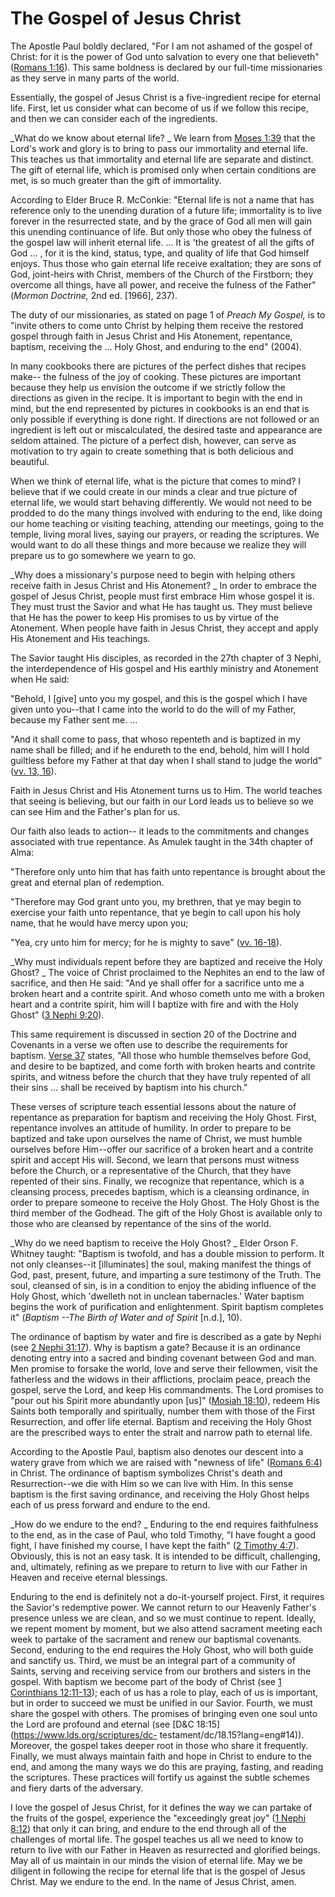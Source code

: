 # The Gospel of Jesus Christ

The Apostle Paul boldly declared, "For I am not ashamed of the gospel of
Christ: for it is the power of God unto salvation to every one that believeth"
([Romans 1:16](https://www.lds.org/scriptures/nt/rom/1.16?lang=eng#15)). This
same boldness is declared by our full-time missionaries as they serve in many
parts of the world.

Essentially, the gospel of Jesus Christ is a five-ingredient recipe for
eternal life. First, let us consider what can become of us if we follow this
recipe, and then we can consider each of the ingredients.

_What do we know about eternal life? _ We learn from [Moses
1:39](https://www.lds.org/scriptures/pgp/moses/1.39?lang=eng#38) that the
Lord's work and glory is to bring to pass our immortality and eternal life.
This teaches us that immortality and eternal life are separate and distinct.
The gift of eternal life, which is promised only when certain conditions are
met, is so much greater than the gift of immortality.

According to Elder Bruce R. McConkie: "Eternal life is not a name that has
reference only to the unending duration of a future life; immortality is to
live forever in the resurrected state, and by the grace of God all men will
gain this unending continuance of life. But only those who obey the fulness of
the gospel law will inherit eternal life. ... It is 'the greatest of all the
gifts of God ... , for it is the kind, status, type, and quality of life that
God himself enjoys. Thus those who gain eternal life receive exaltation; they
are sons of God, joint-heirs with Christ, members of the Church of the
Firstborn; they overcome all things, have all power, and receive the fulness
of the Father" (_Mormon Doctrine,_ 2nd ed. [1966], 237).

The duty of our missionaries, as stated on page 1 of _Preach My Gospel,_ is to
"invite others to come unto Christ by helping them receive the restored gospel
through faith in Jesus Christ and His Atonement, repentance, baptism,
receiving the ... Holy Ghost, and enduring to the end" (2004).

In many cookbooks there are pictures of the perfect dishes that recipes make--
the fulness of the joy of cooking. These pictures are important because they
help us envision the outcome if we strictly follow the directions as given in
the recipe. It is important to begin with the end in mind, but the end
represented by pictures in cookbooks is an end that is only possible if
everything is done right. If directions are not followed or an ingredient is
left out or miscalculated, the desired taste and appearance are seldom
attained. The picture of a perfect dish, however, can serve as motivation to
try again to create something that is both delicious and beautiful.

When we think of eternal life, what is the picture that comes to mind? I
believe that if we could create in our minds a clear and true picture of
eternal life, we would start behaving differently. We would not need to be
prodded to do the many things involved with enduring to the end, like doing
our home teaching or visiting teaching, attending our meetings, going to the
temple, living moral lives, saying our prayers, or reading the scriptures. We
would want to do all these things and more because we realize they will
prepare us to go somewhere we yearn to go.

_Why does a missionary's purpose need to begin with helping others receive
faith in Jesus Christ and His Atonement? _ In order to embrace the gospel of
Jesus Christ, people must first embrace Him whose gospel it is. They must
trust the Savior and what He has taught us. They must believe that He has the
power to keep His promises to us by virtue of the Atonement. When people have
faith in Jesus Christ, they accept and apply His Atonement and His teachings.

The Savior taught His disciples, as recorded in the 27th chapter of 3 Nephi,
the interdependence of His gospel and His earthly ministry and Atonement when
He said:

"Behold, I [give] unto you my gospel, and this is the gospel which I have
given unto you--that I came into the world to do the will of my Father,
because my Father sent me. ...

"And it shall come to pass, that whoso repenteth and is baptized in my name
shall be filled; and if he endureth to the end, behold, him will I hold
guiltless before my Father at that day when I shall stand to judge the world"
([vv. 13,
16](https://www.lds.org/scriptures/bofm/3-ne/27.13%2C16?lang=eng#12)).

Faith in Jesus Christ and His Atonement turns us to Him. The world teaches
that seeing is believing, but our faith in our Lord leads us to believe so we
can see Him and the Father's plan for us.

Our faith also leads to action-- it leads to the commitments and changes
associated with true repentance. As Amulek taught in the 34th chapter of Alma:

"Therefore only unto him that has faith unto repentance is brought about the
great and eternal plan of redemption.

"Therefore may God grant unto you, my brethren, that ye may begin to exercise
your faith unto repentance, that ye begin to call upon his holy name, that he
would have mercy upon you;

"Yea, cry unto him for mercy; for he is mighty to save" ([vv.
16-18](https://www.lds.org/scriptures/bofm/alma/34.16-18?lang=eng#15)).

_Why must individuals repent before they are baptized and receive the Holy
Ghost? _ The voice of Christ proclaimed to the Nephites an end to the law of
sacrifice, and then He said: "And ye shall offer for a sacrifice unto me a
broken heart and a contrite spirit. And whoso cometh unto me with a broken
heart and a contrite spirit, him will I baptize with fire and with the Holy
Ghost" ([3 Nephi
9:20](https://www.lds.org/scriptures/bofm/3-ne/9.20?lang=eng#19)).

This same requirement is discussed in section 20 of the Doctrine and Covenants
in a verse we often use to describe the requirements for baptism. [Verse
37](https://www.lds.org/scriptures/dc-testament/dc/20.37?lang=eng#36) states,
"All those who humble themselves before God, and desire to be baptized, and
come forth with broken hearts and contrite spirits, and witness before the
church that they have truly repented of all their sins ... shall be received by
baptism into his church."

These verses of scripture teach essential lessons about the nature of
repentance as preparation for baptism and receiving the Holy Ghost. First,
repentance involves an attitude of humility. In order to prepare to be
baptized and take upon ourselves the name of Christ, we must humble ourselves
before Him--offer our sacrifice of a broken heart and a contrite spirit and
accept His will. Second, we learn that persons must witness before the Church,
or a representative of the Church, that they have repented of their sins.
Finally, we recognize that repentance, which is a cleansing process, precedes
baptism, which is a cleansing ordinance, in order to prepare someone to
receive the Holy Ghost. The Holy Ghost is the third member of the Godhead. The
gift of the Holy Ghost is available only to those who are cleansed by
repentance of the sins of the world.

_Why do we need baptism to receive the Holy Ghost? _ Elder Orson F. Whitney
taught: "Baptism is twofold, and has a double mission to perform. It not only
cleanses--it [illuminates] the soul, making manifest the things of God, past,
present, future, and imparting a sure testimony of the Truth. The soul,
cleansed of sin, is in a condition to enjoy the abiding influence of the Holy
Ghost, which 'dwelleth not in unclean tabernacles.' Water baptism begins the
work of purification and enlightenment. Spirit baptism completes it" (_Baptism
--The Birth of Water and of Spirit_ [n.d.], 10).

The ordinance of baptism by water and fire is described as a gate by Nephi
(see [2 Nephi
31:17](https://www.lds.org/scriptures/bofm/2-ne/31.17?lang=eng#16)). Why is
baptism a gate? Because it is an ordinance denoting entry into a sacred and
binding covenant between God and man. Men promise to forsake the world, love
and serve their fellowmen, visit the fatherless and the widows in their
afflictions, proclaim peace, preach the gospel, serve the Lord, and keep His
commandments. The Lord promises to "pour out his Spirit more abundantly upon
[us]" ([Mosiah
18:10](https://www.lds.org/scriptures/bofm/mosiah/18.10?lang=eng#9)), redeem
His Saints both temporally and spiritually, number them with those of the
First Resurrection, and offer life eternal. Baptism and receiving the Holy
Ghost are the prescribed ways to enter the strait and narrow path to eternal
life.

According to the Apostle Paul, baptism also denotes our descent into a watery
grave from which we are raised with "newness of life" ([Romans
6:4](https://www.lds.org/scriptures/nt/rom/6.4?lang=eng#3)) in Christ. The
ordinance of baptism symbolizes Christ's death and Resurrection--we die with
Him so we can live with Him. In this sense baptism is the first saving
ordinance, and receiving the Holy Ghost helps each of us press forward and
endure to the end.

_How do we endure to the end? _ Enduring to the end requires faithfulness to
the end, as in the case of Paul, who told Timothy, "I have fought a good
fight, I have finished my course, I have kept the faith" ([2 Timothy
4:7](https://www.lds.org/scriptures/nt/2-tim/4.7?lang=eng#6)). Obviously, this
is not an easy task. It is intended to be difficult, challenging, and,
ultimately, refining as we prepare to return to live with our Father in Heaven
and receive eternal blessings.

Enduring to the end is definitely not a do-it-yourself project. First, it
requires the Savior's redemptive power. We cannot return to our Heavenly
Father's presence unless we are clean, and so we must continue to repent.
Ideally, we repent moment by moment, but we also attend sacrament meeting each
week to partake of the sacrament and renew our baptismal covenants. Second,
enduring to the end requires the Holy Ghost, who will both guide and sanctify
us. Third, we must be an integral part of a community of Saints, serving and
receiving service from our brothers and sisters in the gospel. With baptism we
become part of the body of Christ (see [1 Corinthians
12:11-13](https://www.lds.org/scriptures/nt/1-cor/12.11-13?lang=eng#10)); each
of us has a role to play, each of us is important, but in order to succeed we
must be unified in our Savior. Fourth, we must share the gospel with others.
The promises of bringing even one soul unto the Lord are profound and eternal
(see [D&amp;C 18:15](https://www.lds.org/scriptures/dc-
testament/dc/18.15?lang=eng#14)). Moreover, the gospel takes deeper root in
those who share it frequently. Finally, we must always maintain faith and hope
in Christ to endure to the end, and among the many ways we do this are
praying, fasting, and reading the scriptures. These practices will fortify us
against the subtle schemes and fiery darts of the adversary.

I love the gospel of Jesus Christ, for it defines the way we can partake of
the fruits of the gospel, experience the "exceedingly great joy" ([1 Nephi
8:12](https://www.lds.org/scriptures/bofm/1-ne/8.12?lang=eng#11)) that only it
can bring, and endure to the end through all of the challenges of mortal life.
The gospel teaches us all we need to know to return to live with our Father in
Heaven as resurrected and glorified beings. May all of us maintain in our
minds the vision of eternal life. May we be diligent in following the recipe
for eternal life that is the gospel of Jesus Christ. May we endure to the end.
In the name of Jesus Christ, amen.

